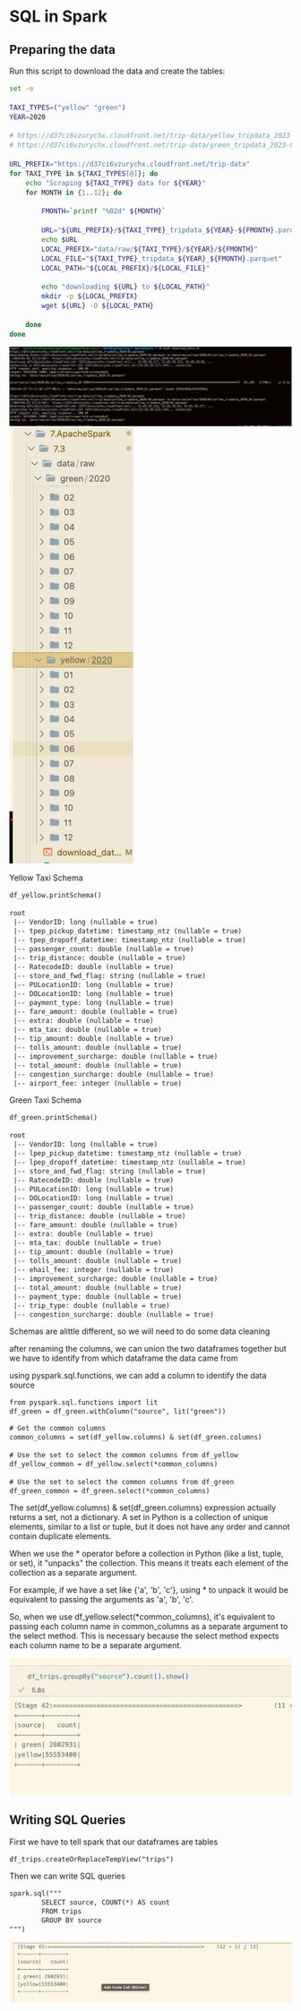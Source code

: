 # SQL in Spark

## Preparing the data

Run this script to download the data and create the tables:

```bash
set -e

TAXI_TYPES=("yellow" "green")
YEAR=2020

# https://d37ci6vzurychx.cloudfront.net/trip-data/yellow_tripdata_2023-09.parquet
# https://d37ci6vzurychx.cloudfront.net/trip-data/green_tripdata_2023-09.parquet

URL_PREFIX="https://d37ci6vzurychx.cloudfront.net/trip-data"
for TAXI_TYPE in ${TAXI_TYPES[@]}; do
    echo "Scraping ${TAXI_TYPE} data for ${YEAR}"
    for MONTH in {1..12}; do

        FMONTH=`printf "%02d" ${MONTH}`

        URL="${URL_PREFIX}/${TAXI_TYPE}_tripdata_${YEAR}-${FMONTH}.parquet"
        echo $URL
        LOCAL_PREFIX="data/raw/${TAXI_TYPE}/${YEAR}/${FMONTH}"
        LOCAL_FILE="${TAXI_TYPE}_tripdata_${YEAR}_${FMONTH}.parquet"
        LOCAL_PATH="${LOCAL_PREFIX}/${LOCAL_FILE}"

        echo "downloading ${URL} to ${LOCAL_PATH}"
        mkdir -p ${LOCAL_PREFIX}
        wget ${URL} -O ${LOCAL_PATH}

    done
done
```

![Alt text](image-1.png)
![Alt text](image-2.png)

Yellow Taxi Schema

```pyspark
df_yellow.printSchema()

root
 |-- VendorID: long (nullable = true)
 |-- tpep_pickup_datetime: timestamp_ntz (nullable = true)
 |-- tpep_dropoff_datetime: timestamp_ntz (nullable = true)
 |-- passenger_count: double (nullable = true)
 |-- trip_distance: double (nullable = true)
 |-- RatecodeID: double (nullable = true)
 |-- store_and_fwd_flag: string (nullable = true)
 |-- PULocationID: long (nullable = true)
 |-- DOLocationID: long (nullable = true)
 |-- payment_type: long (nullable = true)
 |-- fare_amount: double (nullable = true)
 |-- extra: double (nullable = true)
 |-- mta_tax: double (nullable = true)
 |-- tip_amount: double (nullable = true)
 |-- tolls_amount: double (nullable = true)
 |-- improvement_surcharge: double (nullable = true)
 |-- total_amount: double (nullable = true)
 |-- congestion_surcharge: double (nullable = true)
 |-- airport_fee: integer (nullable = true)

```

Green Taxi Schema

```pyspark
df_green.printSchema()

root
 |-- VendorID: long (nullable = true)
 |-- lpep_pickup_datetime: timestamp_ntz (nullable = true)
 |-- lpep_dropoff_datetime: timestamp_ntz (nullable = true)
 |-- store_and_fwd_flag: string (nullable = true)
 |-- RatecodeID: double (nullable = true)
 |-- PULocationID: long (nullable = true)
 |-- DOLocationID: long (nullable = true)
 |-- passenger_count: double (nullable = true)
 |-- trip_distance: double (nullable = true)
 |-- fare_amount: double (nullable = true)
 |-- extra: double (nullable = true)
 |-- mta_tax: double (nullable = true)
 |-- tip_amount: double (nullable = true)
 |-- tolls_amount: double (nullable = true)
 |-- ehail_fee: integer (nullable = true)
 |-- improvement_surcharge: double (nullable = true)
 |-- total_amount: double (nullable = true)
 |-- payment_type: double (nullable = true)
 |-- trip_type: double (nullable = true)
 |-- congestion_surcharge: double (nullable = true)

```

Schemas are alittle different, so we will need to do some data cleaning

after renaming the columns, we can union the two dataframes together but we have to identify from which dataframe the data came from

using  pyspark.sql.functions, we can add a column to identify the data source

```pyspark
from pyspark.sql.functions import lit
df_green = df_green.withColumn("source", lit("green"))
```

```pyspark
# Get the common columns
common_columns = set(df_yellow.columns) & set(df_green.columns)

# Use the set to select the common columns from df_yellow
df_yellow_common = df_yellow.select(*common_columns)

# Use the set to select the common columns from df_green
df_green_common = df_green.select(*common_columns)
```

The set(df_yellow.columns) & set(df_green.columns) expression actually returns a set, not a dictionary. A set in Python is a collection of unique elements, similar to a list or tuple, but it does not have any order and cannot contain duplicate elements.

When we use the * operator before a collection in Python (like a list, tuple, or set), it "unpacks" the collection. This means it treats each element of the collection as a separate argument.

For example, if we have a set like {'a', 'b', 'c'}, using * to unpack it would be equivalent to passing the arguments as 'a', 'b', 'c'.

So, when we use df_yellow.select(*common_columns), it's equivalent to passing each column name in common_columns as a separate argument to the select method. This is necessary because the select method expects each column name to be a separate argument.

![Alt text](image.png)

## Writing SQL Queries

First we have to tell spark that our dataframes are tables

```pyspark
df_trips.createOrReplaceTempView("trips")
```

Then we can write SQL queries

```pyspark
spark.sql("""
        SELECT source, COUNT(*) AS count
        FROM trips
        GROUP BY source
""")
```
![Alt text](image-3.png)
